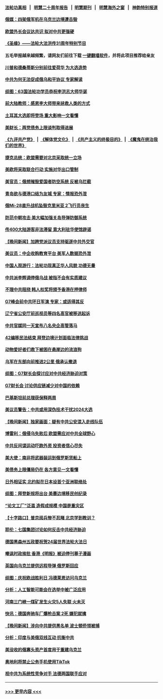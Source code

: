 #### [法轮功真相](https://github.com/gfw-breaker/truth/blob/master/README.md?t=0) &nbsp;&nbsp;|&nbsp;&nbsp; [明慧二十周年报告](https://github.com/gfw-breaker/mh-reports/blob/master/README.md?t=0) &nbsp;&nbsp;|&nbsp;&nbsp;[明慧期刊](https://github.com/gfw-breaker/mh-qikan) &nbsp;&nbsp;|&nbsp;&nbsp; [明慧海外之窗](https://github.com/gfw-breaker/mh-news/blob/master/README.md?t=0) &nbsp;&nbsp;|&nbsp;&nbsp; [神韵特别报道](https://github.com/gfw-breaker/mh-news/blob/master/shenyun.md?t=0)
#### [俄媒：四架俄军机在乌克兰边境遭击毁](../pages/nsc418/n13996154.md?t=05140943) 
#### [欧盟外长会议达共识 拟对中共更强硬](../pages/nsc418/n13996112.md?t=05140943) 
#### [《圣缘》——法轮大法洪传31周年特别节目](../pages/nsc418/n13996109.md?t=05140943) 
#### 五毛举报越来越频繁，请网友们前往下载 [一键翻墙软件](https://github.com/gfw-breaker/ssr-accounts)，并将此项目推荐给亲友
#### [川普和德桑蒂斯分别前往爱荷华 为大选造势](../pages/nsc418/n13996103.md?t=05140943) 
#### [中共为何无法促成俄乌和平协议 专家解读](../pages/nsc418/n13996123.md?t=05140943) 
#### [组图：63国法轮功学员恭祝李洪志大师华诞](../pages/nsc418/n13987164.md?t=05140943) 
#### [前大陆教师：感恩李大师带来拯救人类的方式](../pages/nsc418/n13995936.md?t=05140943) 
#### [土耳其大选即将登场 重大影响一文看懂](../pages/nsc418/n13996097.md?t=05140943) 
#### [美财长：两党债务上限谈判取得进展](../pages/nsc418/n13995855.md?t=05140943) 
#### [《九评共产党》](https://github.com/begood0513/9ping.md/blob/master/README.md) &nbsp;|&nbsp; [《解体党文化》](../../../../jtdwh.md/blob/master/README.md)  &nbsp;|&nbsp; [《共产主义的终极目的》](../../../../gczydzjmd.md/blob/master/README.md) &nbsp;|&nbsp; [《魔鬼在统治我们的世界》](../../../../mgztzwmdsj.md/blob/master/README.md) 
#### [捷克总统：欧盟需要对北京采取统一立场](../pages/nsc418/n13996018.md?t=05140943) 
#### [美欧将采取联合行动 实施对华出口管制](../pages/nsc418/n13995866.md?t=05140943) 
#### [美官员：俄想摧毁爱国者防空系统 反被乌拦截](../pages/nsc418/n13995728.md?t=05140943) 
#### [青岛欲与德港口结为友城 专家：情报恐外泄](../pages/nsc418/n13995731.md?t=05140943) 
#### [俄Mi-28直升战机坠毁克里米亚 2飞行员丧生](../pages/nsc418/n13995705.md?t=05140943) 
#### [防范中朝攻击 美大幅加强关岛导弹防御系统](../pages/nsc418/n13995552.md?t=05140943) 
#### [传400大陆游客非法滞留 意大利驻华使馆辟谣](../pages/nsc418/n13995566.md?t=05140943) 
#### [【晚间新闻】加跨党派议员支持驱逐中共外交官](../pages/nsc418/n13995106.md?t=05140943) 
#### [美议员：中企收购教育平台 美军人数据恐外泄](../pages/nsc418/n13995335.md?t=05140943) 
#### [中国人观游行：法轮功现真正华人风貌 功德无量](../pages/nsc418/n13995244.md?t=05140943) 
#### [中共派李辉调停俄乌战 被指不会有实质建议](../pages/nsc418/n13995061.md?t=05140943) 
#### [不理中共阻挠 韩人权奖将颁予香港在押律师](../pages/nsc418/n13995111.md?t=05140943) 
#### [G7峰会前中共环日军演 专家：或适得其反](../pages/nsc418/n13994758.md?t=05140943) 
#### [辽宁省公安厅前巡视员等四名高官被移送起诉](../pages/nsc418/n13994722.md?t=05140943) 
#### [中共官媒同一天宣布八名央企高管落马](../pages/nsc418/n13994748.md?t=05140943) 
#### [42编移民法结束 拜登边境计划面临法律挑战](../pages/nsc418/n13994898.md?t=05140943) 
#### [动物爱好者们救下被困在悬崖边的流浪狗](../pages/nsc418/n13991764.md?t=05140943) 
#### [乌军在东部向前推进2公里 俄承认撤退](../pages/nsc418/n13994763.md?t=05140943) 
#### [组图：G7财长会探讨应对中共经济胁迫对策](../pages/nsc418/n13994800.md?t=05140943) 
#### [G7财长会 讨论供应链减少对中国的依赖](../pages/nsc418/n13994903.md?t=05140943) 
#### [巴基斯坦前总理获保释两周](../pages/nsc418/n13994789.md?t=05140943) 
#### [美议员警告：中共或用深伪技术干扰2024大选](../pages/nsc418/n13994724.md?t=05140943) 
#### [【晚间新闻】独家画面：疑有中共公安混入走线队伍](../pages/nsc418/n13994262.md?t=05140943) 
#### [博雷利：俄侵乌失败后 欧盟需应对中共全球野心](../pages/nsc418/n13994661.md?t=05140943) 
#### [中共反间谍运动吓跑外资 投资者信心尽失](../pages/nsc418/n13994515.md?t=05140943) 
#### [美大使：南非将武器装运到俄罗斯货船上](../pages/nsc418/n13994387.md?t=05140943) 
#### [美债务上限僵局仍在 各方意见一文看懂](../pages/nsc418/n13994151.md?t=05140943) 
#### [日外相证实 北约拟在日本设首个亚洲联络处](../pages/nsc418/n13994269.md?t=05140943) 
#### [组图：拜登新规将出台 美墨边境移民创纪录](../pages/nsc418/n13994117.md?t=05140943) 
#### [“论文工厂”泛滥 造假成规模 中国是重灾区](../pages/nsc418/n13994149.md?t=05140943) 
#### [【十字路口】普京阅兵惨不忍睹 北京学到教训？](../pages/nsc418/n13993878.md?t=05140943) 
#### [耶伦：七国集团讨论如何反击中共经济胁迫](../pages/nsc418/n13994141.md?t=05140943) 
#### [德国黑森州五政要祝贺24届世界法轮大法日](../pages/nsc418/n13991475.md?t=05140943) 
#### [嘲讽时政挨批 香港《明报》被迫停刊尊子漫画](../pages/nsc418/n13993743.md?t=05140943) 
#### [英国向乌克兰提供远程导弹 俄罗斯回应](../pages/nsc418/n13993830.md?t=05140943) 
#### [组图：庆祝欧战胜利日 冯德莱恩访问乌克兰](../pages/nsc418/n13993695.md?t=05140943) 
#### [分析：人工智能可能会在选举中被广泛应用](../pages/nsc418/n13993781.md?t=05140943) 
#### [河南三门峡一煤矿发生火灾5人失联 火未灭](../pages/nsc418/n13993685.md?t=05140943) 
#### [快讯：德国奔驰车厂爆枪击案 2死 嫌犯就擒](../pages/nsc418/n13993807.md?t=05140943) 
#### [【晚间新闻】涉向中共提供黑名单 波士顿侨领被捕](../pages/nsc418/n13993670.md?t=05140943) 
#### [分析：印度与美俄双线互动 抗衡中共](../pages/nsc418/n13993306.md?t=05140943) 
#### [美没收的俄寡头资产首度用于重建乌克兰](../pages/nsc418/n13993510.md?t=05140943) 
#### [奥地利将禁止公务手机使用TikTok](../pages/nsc418/n13993461.md?t=05140943) 
#### [视中共为系统性竞争对手 法德两国联手应对](../pages/nsc418/n13993297.md?t=05140943) 

----
#### [ >>> 更早内容 <<< ](../indexes/nsc418-earlier.md)
